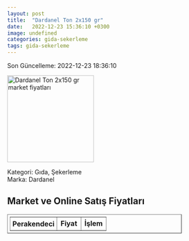 ```yaml
---
layout: post
title:  "Dardanel Ton 2x150 gr"
date:   2022-12-23 15:36:10 +0300
image: undefined
categories: gida-sekerleme
tags: gida-sekerleme
---
```


Son Güncelleme: 2022-12-23 18:36:10

<img src="undefined" width="200" alt="Dardanel Ton 2x150 gr market fiyatları" />

Kategori: Gıda, Şekerleme
<br />
Marka: Dardanel

<h2>Market ve Online Satış Fiyatları</h2>

<table border="1" style="padding: 5px;width:80%;">
  <tr>
    <td style="padding: 5px;"><strong>Perakendeci</strong></td>
    <td><strong>Fiyat</strong></td>
    <td><strong>İşlem</strong></td>
  </tr>
  
</table>
